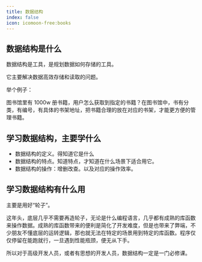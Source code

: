 ```yaml
---
title: 数据结构
index: false
icon: icomoon-free:books
---
```


## 数据结构是什么
数据结构是工具，是规划数据如何存储的工具。

它主要解决数据高效存储和读取的问题。

举个例子：

图书馆里有 1000w 册书籍，用户怎么获取到指定的书籍？在图书馆中，书有分类，有编号，有具体的书架地址，把书籍合理的放在对应的书架，才能更方便的管理书籍。

## 学习数据结构，主要学什么
- 数据结构的定义。得知道它是什么
- 数据结构的特点。知道特点，才知道在什么场景下适合用它。
- 数据结构的操作：增删改查。以及对应的操作效率。

## 学习数据结构有什么用
主要是用好“轮子”。

这年头，底层几乎不需要再造轮子，无论是什么编程语言，几乎都有成熟的库函数来操作数据。成熟的库函数带来的便利是简化了开发难度，但是也带来了弊端，不少朋友不懂底层的运转逻辑，那也就无法在特定的场景用到特定的库函数。程序仅仅停留在能跑就行，一旦遇到性能瓶颈，便无从下手。

所以对于高级开发人员，或者有思想的开发人员，数据结构一定是一门必修课。